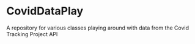 # CovidDataPlay
A repository for various classes playing around with data from the Covid Tracking Project API

